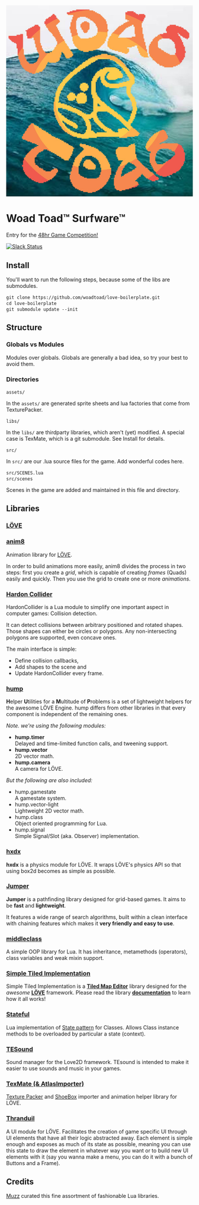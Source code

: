 ![surfware xoxo](./assets//surfware.jpg)

# Woad Toad™ Surfware™

Entry for the [48hr Game Competition!](http://48hr.making-games.net/)

[![Slack Status](https://woadtoad.herokuapp.com/badge.svg)](https://woadtoad.herokuapp.com/)

## Install

You'll want to run the following steps, because some of the libs are submodules.

```shell
git clone https://github.com/woadtoad/love-boilerplate.git
cd love-boilerplate
git submodule update --init
```

## Structure

### Globals vs Modules
Modules over globals. Globals are generally a bad idea, so try your best to avoid them.

### Directories

```
assets/
```
In the `assets/` are generated sprite sheets and lua factories that come from TexturePacker.

```
libs/
```
In the `libs/` are thirdparty libraries, which aren't (yet) modified. A special case is TexMate, which is a git submodule. See Install for details.

```
src/
```
In `src/` are our .lua source files for the game. Add wonderful codes here.

```
src/SCENES.lua
src/scenes
```
Scenes in the game are added and maintained in this file and directory.

## Libraries

### [LÖVE](LOVE)

### [anim8](https://github.com/kikito/anim8)
Animation library for [LÖVE](LOVE).

In order to build animations more easily, anim8 divides the process in two steps: first you create a _grid_, which is capable of creating _frames_ (Quads) easily and quickly. Then you use the grid to create one or more _animations_.

### [Hardon Collider](https://vrld.github.io/HardonCollider/)
HardonCollider is a Lua module to simplify one important aspect in computer games: Collision detection.

It can detect collisions between arbitrary positioned and rotated shapes. Those shapes can either be circles or polygons. Any non-intersecting polygons are supported, even concave ones.

The main interface is simple:

- Define collision callbacks,
- Add shapes to the scene and
- Update HardonCollider every frame.

### [hump](https://vrld.github.io/hump/)
**H**elper **U**tilities for a **M**ultitude of **P**roblems is a set of lightweight helpers for the awesome LÖVE Engine. hump differs from other libraries in that every component is independent of the remaining ones.

_Note. we're using the following modules:_

* **hump.timer**  
Delayed and time-limited function calls, and tweening support.
* **hump.vector**  
2D vector math.
* **hump.camera**  
A camera for LÖVE.

_But the following are also included:_

* hump.gamestate  
A gamestate system.
* hump.vector-light  
Lightweight 2D vector math.
* hump.class  
Object oriented programming for Lua.
* hump.signal  
Simple Signal/Slot (aka. Observer) implementation.

### [hxdx](https://github.com/adonaac/hxdx)
**hxdx** is a physics module for LÖVE. It wraps LÖVE's physics API so that using box2d becomes as simple as possible.

### [Jumper](https://github.com/Yonaba/Jumper)
__Jumper__ is a pathfinding library designed for grid-based games. It aims to be __fast__ and __lightweight__.

It features a wide range of search algorithms, built within a clean interface with chaining features which makes it __very friendly and easy to use__.

### [middleclass](https://github.com/kikito/middleclass)
A simple OOP library for Lua. It has inheritance, metamethods (operators), class variables and weak mixin support.

### [Simple Tiled Implementation](https://github.com/karai17/Simple-Tiled-Implementation)
Simple Tiled Implementation is a [**Tiled Map Editor**][Tiled] library designed for the *awesome* [**LÖVE**][LOVE] framework. Please read the library [**documentation**][sti-docs] to learn how it all works!

### [Stateful](https://github.com/kikito/stateful.lua)
Lua implementation of [State pattern](https://en.wikipedia.org/wiki/State_pattern) for Classes. Allows Class instance methods to be overloaded by particular a state (context).

### [TESound](https://love2d.org/wiki/TEsound)
Sound manager for the Love2D framework. TEsound is intended to make it easier to use sounds and music in your games.

### [TexMate (& AtlasImporter)](TexMate)
[Texture Packer](https://www.codeandweb.com/texturepacker) and [ShoeBox](http://renderhjs.net/shoebox/) importer and animation helper library for LÖVE.

### [Thranduil](https://github.com/adonaac/thranduil)
A UI module for LÖVE. Facilitates the creation of game specific UI through UI elements that have all their logic abstracted away. Each element is simple enough and exposes as much of its state as possible, meaning you can use this state to draw the element in whatever way you want or to build new UI elements with it (say you wanna make a menu, you can do it with a bunch of Buttons and a Frame).

## Credits
[Muzz](https://github.com/Muzz) curated this fine assortment of fashionable Lua libraries.

[Tiled]: http://www.mapeditor.org/
[LOVE]: https://www.love2d.org/
[sti-docs]: http://karai17.github.io/Simple-Tiled-Implementation/
[TexMate]: https://github.com/Muzz/TexMate
